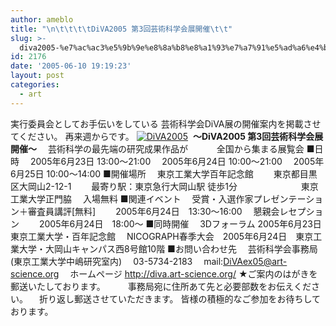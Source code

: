 ```yaml
---
author: ameblo
title: "\n\t\t\t\tDiVA2005 第3回芸術科学会展開催\t\t"
slug: >-
  diva2005-%e7%ac%ac3%e5%9b%9e%e8%8a%b8%e8%a1%93%e7%a7%91%e5%ad%a6%e4%bc%9a%e5%b1%95%e9%96%8b%e5%82%ac
id: 2176
date: '2005-06-10 19:19:23'
layout: post
categories:
  - art
---
```


実行委員会としてお手伝いをしている 芸術科学会DiVA展の開催案内を掲載させてください。 再来週からです。 <a href="" target="_blank">![DiVA2005](http://blog-imgs-42.fc2.com/a/k/i/akihikofr/blog_import_4f56388043736.jpg)</a>  **～DiVA2005 第3回芸術科学会展開催～** 　芸術科学の最先端の研究成果作品が 　　　全国から集まる展覧会 ■日時 　2005年6月23日 13:00～21:00 　2005年6月24日 10:00～21:00 　2005年6月25日 10:00～14:00 ■開催場所 　東京工業大学百年記念館 　　東京都目黒区大岡山2-12-1 　　最寄り駅：東京急行大岡山駅 徒歩1分 　　　　　　　東京工業大学正門脇 　入場無料 ■関連イベント 　受賞・入選作家プレゼンテーション＋審査員講評[無料] 　　2005年6月24日　13:30～16:00 　懇親会レセプション 　　2005年6月24日　18:00～ ■同時開催 　3Dフォーラム 2005年6月23日　東京工業大学・百年記念館 　NICOGRAPH春季大会　2005年6月24日　東京工業大学・大岡山キャンパス西8号館10階 ■お問い合わせ先 　芸術科学会事務局(東京工業大学中嶋研究室内) 　03-5734-2183 　mail:DiVAex05@art-science.org 　ホームページ http://diva.art-science.org/ ★ご案内のはがきを郵送いたしております。 　 　事務局宛に住所あて先と必要部数をお伝えください。 　折り返し郵送させていただきます。 皆様の積極的なご参加をお待ちしております。